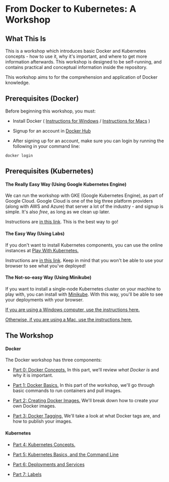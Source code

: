 # From Docker to Kubernetes: A Workshop

## What This Is

This is a workshop which introduces basic Docker and Kubernetes concepts - how to use it, why it's important, and where to get more information afterwards. This workshop is designed to be self-running, and contains practical and conceptual information inside the repository.

This workshop aims to for the comprehension and application of Docker knowledge.

## Prerequisites (Docker)

Before beginning this workshop, you must:

 - Install Docker ( [Instructions for Windows](https://docs.docker.com/v17.09/docker-for-windows/install/) / [Instructions for Macs](https://docs.docker.com/docker-for-mac/install/) )

 - Signup for an account in [Docker Hub](https://hub.docker.com/)

 - After signing up for an account, make sure you can login by running the following in your command line:

```
docker login
```

## Prerequisites (Kubernetes)

#### The Really Easy Way (Using Google Kubernetes Engine)

We can run the workshop with GKE (Google Kubernetes Engine), as part of Google Cloud. Google Cloud is one of the big three platform providers (along with AWS and Azure) that server a lot of the industry - and signup is simple. It's also *free*, as long as we clean up later.

Instructions are [in this link](https://github.com/DevOps-Girls/from-docker-to-kubernetes/blob/master/Setup-with-Google-Cloud.md). This is the best way to go!

#### The Easy Way (Using Labs)

If you don't want to install Kubernetes components, you can use the online instances at [Play With Kubernetes.](https://labs.play-with-k8s.com/)

Instructions are [in this link](https://github.com/DevOps-Girls/from-docker-to-kubernetes/blob/master/Setup-with-Labs.md). Keep in mind that you won't be able to use your browser to see what you've deployed!


#### The Not-so-easy Way (Using Minikube)

If you want to install a single-node Kubernetes cluster on your machine to play with, you can install with [Minikube](https://kubernetes.io/docs/tasks/tools/install-minikube/). With this way, you'll be able to see your deployments with your browser. 

[If you are using a Windows computer, use the instructions here.](https://github.com/DevOps-Girls/from-docker-to-kubernetes/blob/master/Setup-with-Minikube-Windows.md)

[Otherwise, if you are using a Mac, use the instructions here.](https://github.com/DevOps-Girls/from-docker-to-kubernetes/blob/master/Setup-with-Minikube-Mac.md)

## The Workshop


#### Docker

The Docker workshop has three components:

 - [Part 0: Docker Concepts.](https://github.com/DevOps-Girls/from-docker-to-kubernetes/blob/master/0-Concepts.md) In this part, we'll review *what Docker is* and why it is important.

 - [Part 1: Docker Basics.](https://github.com/DevOps-Girls/from-docker-to-kubernetes/blob/master/1-Basics.md) In this part of the workshop, we'll go through basic commands to run containers and pull images. 

 - [Part 2: Creating Docker Images.](https://github.com/DevOps-Girls/from-docker-to-kubernetes/blob/master/2-Images.md) We'll break down how to create your own Docker images.

 - [Part 3: Docker Tagging.](https://github.com/DevOps-Girls/from-docker-to-kubernetes/blob/master/3-Tags-and-Push.md) We'll take a look at what Docker tags are, and how to publish your images.


#### Kubernetes

 - [Part 4: Kubernetes Concepts.](https://github.com/DevOps-Girls/from-docker-to-kubernetes/blob/master/4-K8S-Concepts.md)

 - [Part 5: Kubernetes Basics, and the Command Line](https://github.com/DevOps-Girls/from-docker-to-kubernetes/blob/master/5-Kubernetes-Basics.md)

 - [Part 6: Deployments and Services](https://github.com/DevOps-Girls/from-docker-to-kubernetes/blob/master/6-Deployments-and-Services.md)

 - [Part 7: Labels](https://github.com/DevOps-Girls/from-docker-to-kubernetes/blob/master/7-Labels.md)
